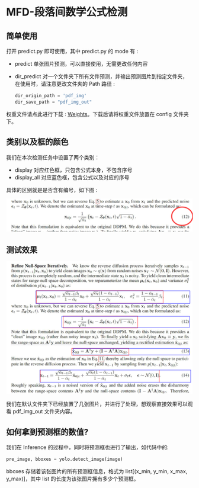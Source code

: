 # MFD-段落间数学公式检测

## 简单使用

打开 predict.py 即可使用，其中 predict.py 的 mode 有 :

- predict 单张图片预测，可以直接使用，无需更改任何内容

- dir_predict 对一个文件夹下所有文件预测，并输出预测图片到指定文件夹，在使用时，请注意更改文件夹的 Path 路径 :

  ```python
  dir_origin_path = 'pdf_img'
  dir_save_path = "pdf_img_out"
  ```

权重文件请点此进行下载 : [Weights](https://pan.baidu.com/s/11AVlJusV9zSVCktboz9T0w)。下载后请将权重文件放置在 config 文件夹下。

## 类别以及框的颜色

我们在本次检测任务中设置了两个类别：

- display 对应红色框，只包含公式本身，不包含序号
- display_all 对应蓝色框，包含公式以及对应的序号

具体的区别就是是否含有编号，如下图 :

<img src=".\source\1.png" alt="image-20230813163946494" style="zoom:50%;" />

## 测试效果

<img src=".\pdf_img_out\1.png" alt="1" style="zoom:50%;" />

我们在默认文件夹下已经放置了几张图片，并进行了处理，想观察直接效果可以观看 pdf_img_out 文件夹内容。

## 如何拿到预测框的数值?

我们在 Inference 的过程中，同时将预测框也进行了输出，如代码中的:

```python
pre_image, bboxes = yolo.detect_image(image)
```

bboxes 存储着该张图片的所有预测框信息，格式为 list[(x_min, y_min, x_max, y_max)]，其中 list 的长度为该张图片拥有多少个预测框。

